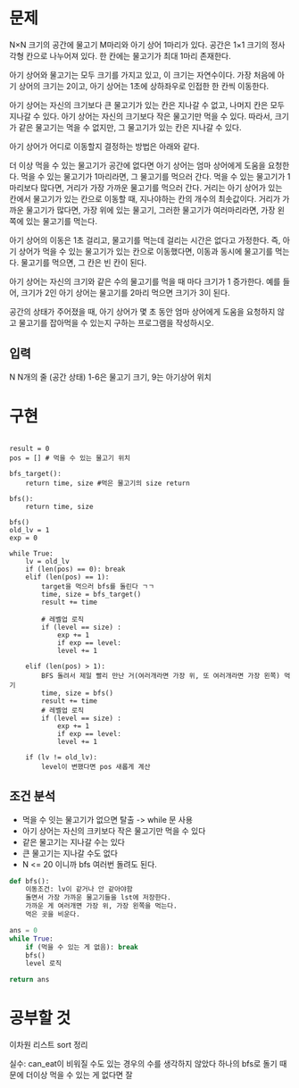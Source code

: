 # 문제
N×N 크기의 공간에 물고기 M마리와 아기 상어 1마리가 있다. 공간은 1×1 크기의 정사각형 칸으로 나누어져 있다. 한 칸에는 물고기가 최대 1마리 존재한다.

아기 상어와 물고기는 모두 크기를 가지고 있고, 이 크기는 자연수이다. 가장 처음에 아기 상어의 크기는 2이고, 아기 상어는 1초에 상하좌우로 인접한 한 칸씩 이동한다.

아기 상어는 자신의 크기보다 큰 물고기가 있는 칸은 지나갈 수 없고, 나머지 칸은 모두 지나갈 수 있다. 아기 상어는 자신의 크기보다 작은 물고기만 먹을 수 있다. 따라서, 크기가 같은 물고기는 먹을 수 없지만, 그 물고기가 있는 칸은 지나갈 수 있다.

아기 상어가 어디로 이동할지 결정하는 방법은 아래와 같다.

더 이상 먹을 수 있는 물고기가 공간에 없다면 아기 상어는 엄마 상어에게 도움을 요청한다.
먹을 수 있는 물고기가 1마리라면, 그 물고기를 먹으러 간다.
먹을 수 있는 물고기가 1마리보다 많다면, 거리가 가장 가까운 물고기를 먹으러 간다.
거리는 아기 상어가 있는 칸에서 물고기가 있는 칸으로 이동할 때, 지나야하는 칸의 개수의 최솟값이다.
거리가 가까운 물고기가 많다면, 가장 위에 있는 물고기, 그러한 물고기가 여러마리라면, 가장 왼쪽에 있는 물고기를 먹는다.

아기 상어의 이동은 1초 걸리고, 물고기를 먹는데 걸리는 시간은 없다고 가정한다. 즉, 아기 상어가 먹을 수 있는 물고기가 있는 칸으로 이동했다면, 이동과 동시에 물고기를 먹는다. 물고기를 먹으면, 그 칸은 빈 칸이 된다.

아기 상어는 자신의 크기와 같은 수의 물고기를 먹을 때 마다 크기가 1 증가한다. 예를 들어, 크기가 2인 아기 상어는 물고기를 2마리 먹으면 크기가 3이 된다.

공간의 상태가 주어졌을 때, 아기 상어가 몇 초 동안 엄마 상어에게 도움을 요청하지 않고 물고기를 잡아먹을 수 있는지 구하는 프로그램을 작성하시오.

## 입력
N
N개의 줄 (공간 상태)
1-6은 물고기 크기, 9는 아기상어 위치

# 구현
```

result = 0
pos = [] # 먹을 수 있는 물고기 위치

bfs_target():
    return time, size #먹은 물고기의 size return

bfs():
    return time, size

bfs()
old_lv = 1
exp = 0

while True:
    lv = old_lv
    if (len(pos) == 0): break
    elif (len(pos) == 1):
        target을 먹으러 bfs를 돌린다 ㄱㄱ
        time, size = bfs_target()
        result += time

        # 레벨업 로직
        if (level == size) : 
            exp += 1
            if exp == level:
            level += 1

    elif (len(pos) > 1):
        BFS 돌려서 제일 빨리 만난 거(여러개라면 가장 위, 또 여러개라면 가장 왼쪽) 먹기
        time, size = bfs()
        result += time
        # 레벨업 로직
        if (level == size) : 
            exp += 1
            if exp == level:
            level += 1

    if (lv != old_lv):
        level이 변했다면 pos 새롭게 계산

```

## 조건 분석
- 먹을 수 잇는 물고기가 없으면 탈출 -> while 문 사용 
- 아기 상어는 자신의 크키보다 작은 물고기만 먹을 수 있다
- 같은 물고기는 지나갈 수는 있다
- 큰 물고기는 지나갈 수도 없다
- N <= 20 이니까 bfs 여러번 돌려도 된다.
```python
def bfs():
    이동조건: lv이 같거나 안 같아야함
    돌면서 가장 가까운 물고기들을 lst에 저장한다.
    가까운 게 여러개면 가장 위, 가장 왼쪽을 먹는다.
    먹은 곳을 비운다.

ans = 0
while True:
    if (먹을 수 있는 게 없음): break
    bfs()
    level 로직

return ans
```

# 공부할 것
이차원 리스트 sort 정리

실수:
can_eat이 비워질 수도 있는 경우의 수를 생각하지 않았다
하나의 bfs로 돌기 때문에 더이상 먹을 수 있는 게 없다면 
잘 

